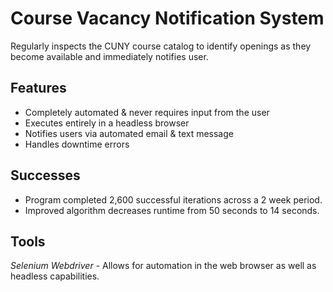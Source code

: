 # Course Vacancy Notification System
Regularly inspects the CUNY course catalog to identify openings as they become available and immediately notifies user.

## Features
* Completely automated & never requires input from the user
* Executes entirely in a headless browser
* Notifies users via automated email & text message
* Handles downtime errors

## Successes
* Program completed 2,600 successful iterations across a 2 week period.
* Improved algorithm decreases runtime from 50 seconds to 14 seconds.

## Tools
*Selenium Webdriver* - Allows for automation in the web browser as well as headless capabilities.
